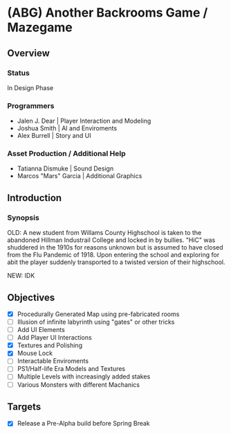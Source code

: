 # (ABG) Another Backrooms Game / Mazegame

## Overview

### Status

In Design Phase

### Programmers

- Jalen J. Dear | Player Interaction and Modeling
- Joshua Smith | AI and Enviroments
- Alex Burrell | Story and UI

### Asset Production / Additional Help

- Tatianna Dismuke | Sound Design
- Marcos "Mars" Garcia | Additional Graphics

## Introduction

### Synopsis
OLD:
A new student from Willams County Highschool is taken to the abandoned Hillman Industrail College and locked in by bullies. "HiC" was shuddered in the 1910s for reasons unknown but is assumed to have closed from the Flu Pandemic of 1918. Upon entering the school and exploring for abit the player suddenly transported to a twisted version of their highschool.

NEW: 
IDK

## Objectives

- [x] Procedurally Generated Map using pre-fabricated rooms
- [ ] Illusion of infinite labyrinth using "gates" or other tricks
- [ ] Add UI Elements
- [ ] Add Player UI Interactions
- [x] Textures and Polishing
- [x] Mouse Lock
- [ ] Interactable Enviroments
- [ ] PS1/Half-life Era Models and Textures
- [ ] Multiple Levels with increasingly added stakes
- [ ] Various Monsters with different Machanics

## Targets
- [x] Release a Pre-Alpha build before Spring Break
